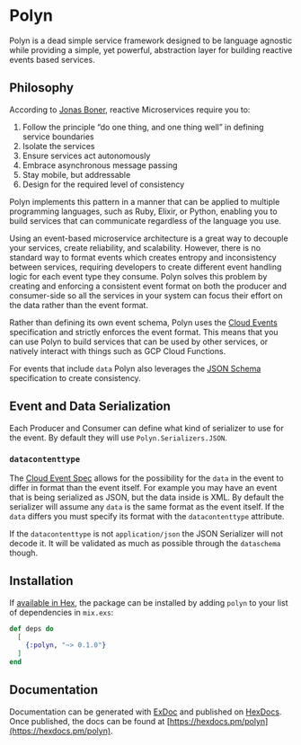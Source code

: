 # Polyn

Polyn is a dead simple service framework designed to be language agnostic while
providing a simple, yet powerful, abstraction layer for building reactive events
based services.

## Philosophy

According to [Jonas Boner](http://jonasboner.com/), reactive Microservices require
you to:
1. Follow the principle “do one thing, and one thing well” in defining service
   boundaries
2. Isolate the services
3. Ensure services act autonomously
4. Embrace asynchronous message passing
5. Stay mobile, but addressable
6. Design for the required level of consistency

Polyn implements this pattern in a manner that can be applied to multiple programming
languages, such as Ruby, Elixir, or Python, enabling you to build services that can
communicate regardless of the language you use.

Using an event-based microservice architecture is a great way to decouple your services,
create reliability, and scalability. However, there is no standard way to format events
which creates entropy and inconsistency between services, requiring developers to
create different event handling logic for each event type they consume. Polyn
solves this problem by creating and enforcing a consistent event format on both the
producer and consumer-side so all the services in your system can focus their
effort on the data rather than the event format.

Rather than defining its own event schema, Polyn uses the [Cloud Events](https://github.com/cloudevents/spec)
specification and strictly enforces the event format. This means that you can use Polyn to build services
that can be used by other services, or natively interact with things such as GCP Cloud Functions.

For events that include `data` Polyn also leverages the [JSON Schema](http://json-schema.org/)
specification to create consistency.

## Event and Data Serialization

Each Producer and Consumer can define what kind of serializer to use for the event. By default they
will use `Polyn.Serializers.JSON`.

### `datacontenttype`
The [Cloud Event Spec](https://github.com/cloudevents/spec/blob/v1.0.2/cloudevents/spec.md#datacontenttype) allows for the possibility for the `data` in the event to differ in format than the event itself. For example you may have
an event that is being serialized as JSON, but the data inside is XML. By default the serializer will assume any `data` is the same format as the event itself. If the `data` differs you must specify its format with the
`datacontenttype` attribute.

If the `datacontenttype` is not `application/json` the JSON Serializer will not decode it. It will be validated
as much as possible through the `dataschema` though.

## Installation

If [available in Hex](https://hex.pm/docs/publish), the package can be installed
by adding `polyn` to your list of dependencies in `mix.exs`:

```elixir
def deps do
  [
    {:polyn, "~> 0.1.0"}
  ]
end
```

## Documentation

Documentation can be generated with [ExDoc](https://github.com/elixir-lang/ex_doc)
and published on [HexDocs](https://hexdocs.pm). Once published, the docs can
be found at [https://hexdocs.pm/polyn](https://hexdocs.pm/polyn).

